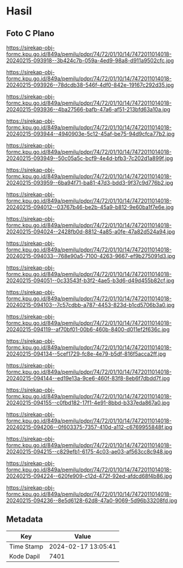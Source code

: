 # Hasil

## Foto C Plano

https://sirekap-obj-formc.kpu.go.id/849a/pemilu/pdpr/74/72/01/10/14/7472011014018-20240215-093918--3b424c7b-059a-4ed9-98a8-d911a9502cfc.jpg

https://sirekap-obj-formc.kpu.go.id/849a/pemilu/pdpr/74/72/01/10/14/7472011014018-20240215-093926--78dcdb38-546f-4df0-842e-19167c292d35.jpg

https://sirekap-obj-formc.kpu.go.id/849a/pemilu/pdpr/74/72/01/10/14/7472011014018-20240215-093936--4ba27566-bafb-47a6-af51-213bfd63a10a.jpg

https://sirekap-obj-formc.kpu.go.id/849a/pemilu/pdpr/74/72/01/10/14/7472011014018-20240215-093944--4940903e-5c12-45af-be75-94d9cfca77b2.jpg

https://sirekap-obj-formc.kpu.go.id/849a/pemilu/pdpr/74/72/01/10/14/7472011014018-20240215-093949--50c05a5c-bcf9-4e4d-bfb3-7c202d1a899f.jpg

https://sirekap-obj-formc.kpu.go.id/849a/pemilu/pdpr/74/72/01/10/14/7472011014018-20240215-093959--6ba94f71-ba81-47d3-bdd3-9f37c9d776b2.jpg

https://sirekap-obj-formc.kpu.go.id/849a/pemilu/pdpr/74/72/01/10/14/7472011014018-20240215-094012--03767b46-be2b-45a9-b812-9e60ba1f7e6e.jpg

https://sirekap-obj-formc.kpu.go.id/849a/pemilu/pdpr/74/72/01/10/14/7472011014018-20240215-094024--2428fb0d-8812-4a85-a0fe-47a82d524a94.jpg

https://sirekap-obj-formc.kpu.go.id/849a/pemilu/pdpr/74/72/01/10/14/7472011014018-20240215-094033--768e90a5-7100-4263-9667-ef9b275091d3.jpg

https://sirekap-obj-formc.kpu.go.id/849a/pemilu/pdpr/74/72/01/10/14/7472011014018-20240215-094051--0c33543f-b3f2-4ae5-b3d6-d49d455b82cf.jpg

https://sirekap-obj-formc.kpu.go.id/849a/pemilu/pdpr/74/72/01/10/14/7472011014018-20240215-094103--7c57cdbb-a787-4453-823d-b1cd5706b3a0.jpg

https://sirekap-obj-formc.kpu.go.id/849a/pemilu/pdpr/74/72/01/10/14/7472011014018-20240215-094119--af70bf01-00b6-460b-8400-d011ef2f636c.jpg

https://sirekap-obj-formc.kpu.go.id/849a/pemilu/pdpr/74/72/01/10/14/7472011014018-20240215-094134--5cef1729-fc8e-4e79-b5df-816f5acca2ff.jpg

https://sirekap-obj-formc.kpu.go.id/849a/pemilu/pdpr/74/72/01/10/14/7472011014018-20240215-094144--ed19e13a-9ce6-460f-83f8-8eb6f7dbdd7f.jpg

https://sirekap-obj-formc.kpu.go.id/849a/pemilu/pdpr/74/72/01/10/14/7472011014018-20240215-094155--c0fbd182-17f1-4e91-8bbd-b337eda867a0.jpg

https://sirekap-obj-formc.kpu.go.id/849a/pemilu/pdpr/74/72/01/10/14/7472011014018-20240215-094206--0f603375-7357-410d-a112-c6769955848f.jpg

https://sirekap-obj-formc.kpu.go.id/849a/pemilu/pdpr/74/72/01/10/14/7472011014018-20240215-094215--c829efb1-6175-4c03-ae03-af563cc8c948.jpg

https://sirekap-obj-formc.kpu.go.id/849a/pemilu/pdpr/74/72/01/10/14/7472011014018-20240215-094224--620fe909-c12d-472f-92ed-afdcd68f4b86.jpg

https://sirekap-obj-formc.kpu.go.id/849a/pemilu/pdpr/74/72/01/10/14/7472011014018-20240215-094236--8e5d6128-62d8-47a0-9069-5d96b33208fd.jpg


## Metadata

| Key        | Value               |
| ---------- | ------------------- |
| Time Stamp | 2024-02-17 13:05:41 |
| Kode Dapil | 7401                |



